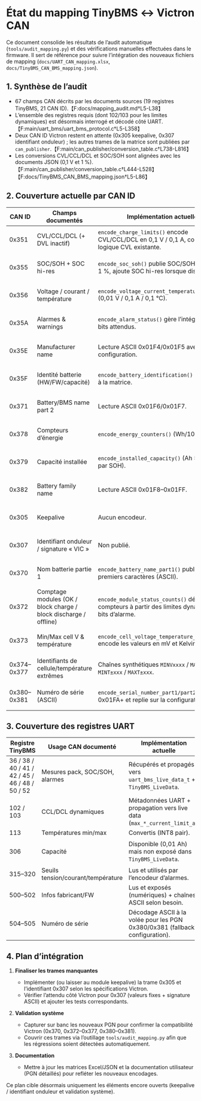# État du mapping TinyBMS ↔ Victron CAN

Ce document consolide les résultats de l’audit automatique (`tools/audit_mapping.py`) et des vérifications manuelles effectuées dans le firmware. Il sert de référence pour suivre l’intégration des nouveaux fichiers de mapping (`docs/UART_CAN_mapping.xlsx`, `docs/TinyBMS_CAN_BMS_mapping.json`).

## 1. Synthèse de l’audit

- 67 champs CAN décrits par les documents sources (19 registres TinyBMS, 21 CAN ID).【F:docs/mapping_audit.md†L5-L38】
- L’ensemble des registres requis (dont 102/103 pour les limites dynamiques) est désormais interrogé et décodé côté UART.【F:main/uart_bms/uart_bms_protocol.c†L5-L358】
- Deux CAN ID Victron restent en attente (0x305 keepalive, 0x307 identifiant onduleur) ; les autres trames de la matrice sont publiées par `can_publisher`.【F:main/can_publisher/conversion_table.c†L738-L816】
- Les conversions CVL/CCL/DCL et SOC/SOH sont alignées avec les documents JSON (0,1 V et 1 %).【F:main/can_publisher/conversion_table.c†L444-L528】【F:docs/TinyBMS_CAN_BMS_mapping.json†L5-L86】

## 2. Couverture actuelle par CAN ID

| CAN ID | Champs documentés | Implémentation actuelle | Statut |
| --- | --- | --- | --- |
| 0x351 | CVL/CCL/DCL (+ DVL inactif) | `encode_charge_limits()` encode CVL/CCL/DCL en 0,1 V / 0,1 A, conserve la logique CVL existante. | ✅ Aligné (champ DVL non utilisé)【F:main/can_publisher/conversion_table.c†L444-L486】 |
| 0x355 | SOC/SOH + SOC hi-res | `encode_soc_soh()` publie SOC/SOH en pas de 1 %, ajoute SOC hi-res lorsque disponible. | ✅ Aligné (résolution 1 %)【F:main/can_publisher/conversion_table.c†L491-L528】 |
| 0x356 | Voltage / courant / température | `encode_voltage_current_temperature()` (0,01 V / 0,1 A / 0,1 °C). | ✅ Aligné【F:main/can_publisher/conversion_table.c†L530-L551】 |
| 0x35A | Alarmes & warnings | `encode_alarm_status()` gère l’intégralité des bits attendus. | ✅ Aligné【F:main/can_publisher/conversion_table.c†L553-L678】 |
| 0x35E | Manufacturer name | Lecture ASCII 0x01F4/0x01F5 avec repli configuration. | ✅ Aligné【F:main/can_publisher/conversion_table.c†L706-L718】 |
| 0x35F | Identité batterie (HW/FW/capacité) | `encode_battery_identification()` conforme à la matrice. | ✅ Aligné【F:main/can_publisher/conversion_table.c†L240-L343】 |
| 0x371 | Battery/BMS name part 2 | Lecture ASCII 0x01F6/0x01F7. | ✅ Aligné【F:main/can_publisher/conversion_table.c†L719-L725】 |
| 0x378 | Compteurs d’énergie | `encode_energy_counters()` (Wh/100). | ✅ Aligné【F:main/can_publisher/conversion_table.c†L706-L738】 |
| 0x379 | Capacité installée | `encode_installed_capacity()` (Ah ×1, ajusté par SOH). | ✅ Aligné【F:main/can_publisher/conversion_table.c†L731-L757】 |
| 0x382 | Battery family name | Lecture ASCII 0x01F8–0x01FF. | ✅ Aligné【F:main/can_publisher/conversion_table.c†L726-L738】 |
| 0x305 | Keepalive | Aucun encodeur. | ❌ À implémenter selon matrice【F:docs/TinyBMS_CAN_BMS_mapping.json†L184-L207】 |
| 0x307 | Identifiant onduleur / signature « VIC » | Non publié. | ❌ À implémenter【F:docs/TinyBMS_CAN_BMS_mapping.json†L208-L245】 |
| 0x370 | Nom batterie partie 1 | `encode_battery_name_part1()` publie les 8 premiers caractères (ASCII). | ✅ Aligné【F:main/can_publisher/conversion_table.c†L640-L747】 |
| 0x372 | Comptage modules (OK / block charge / block discharge / offline) | `encode_module_status_counts()` dérive les compteurs à partir des limites dynamiques et bits d’alarme. | ✅ Aligné【F:main/can_publisher/conversion_table.c†L652-L689】 |
| 0x373 | Min/Max cell V & température | `encode_cell_voltage_temperature_extremes()` encode les valeurs en mV et Kelvin. | ✅ Aligné【F:main/can_publisher/conversion_table.c†L691-L712】 |
| 0x374–0x377 | Identifiants de cellule/température extrêmes | Chaînes synthétiques `MINVxxxx` / `MAXVxxxx` / `MINT±xxx` / `MAXT±xxx`. | ✅ Publie des identifiants lisibles【F:main/can_publisher/conversion_table.c†L714-L747】 |
| 0x380–0x381 | Numéro de série (ASCII) | `encode_serial_number_part1/part2()` lit 0x01FA+ et replie sur la configuration si vide. | ✅ Aligné (fallback configuré)【F:main/can_publisher/conversion_table.c†L749-L768】 |

## 3. Couverture des registres UART

| Registre TinyBMS | Usage CAN documenté | Implémentation actuelle | Statut |
| --- | --- | --- | --- |
| 36 / 38 / 40 / 41 / 42 / 45 / 46 / 48 / 50 / 52 | Mesures pack, SOC/SOH, alarmes | Récupérés et propagés vers `uart_bms_live_data_t` + `TinyBMS_LiveData`. | ✅ | 
| 102 / 103 | CCL/DCL dynamiques | Métadonnées UART + propagation vers live data (`max_*_current_limit_a`). | ✅ |
| 113 | Températures min/max | Convertis (INT8 pair). | ✅ | 
| 306 | Capacité | Disponible (0,01 Ah) mais non exposé dans `TinyBMS_LiveData`. | ⚠️ Propager vers structure partagée【F:main/uart_bms/uart_response_parser.cpp†L150-L238】 |
| 315–320 | Seuils tension/courant/température | Lus et utilisés par l’encodeur d’alarmes. | ✅ | 
| 500–502 | Infos fabricant/FW | Lus et exposés (numériques) + chaînes ASCII selon besoin. | ✅ | 
| 504–505 | Numéro de série | Décodage ASCII à la volée pour les PGN 0x380/0x381 (fallback configuration). | ✅ |

## 4. Plan d’intégration

1. **Finaliser les trames manquantes**
   - Implémenter (ou laisser au module keepalive) la trame 0x305 et l’identifiant 0x307 selon les spécifications Victron.
   - Vérifier l’attendu côté Victron pour 0x307 (valeurs fixes + signature ASCII) et ajouter les tests correspondants.

2. **Validation système**
   - Capturer sur banc les nouveaux PGN pour confirmer la compatibilité Victron (0x370, 0x372–0x377, 0x380–0x381).
   - Couvrir ces trames via l’outillage `tools/audit_mapping.py` afin que les régressions soient détectées automatiquement.

3. **Documentation**
   - Mettre à jour les matrices Excel/JSON et la documentation utilisateur (PGN détaillés) pour refléter les nouveaux encodages.

Ce plan cible désormais uniquement les éléments encore ouverts (keepalive / identifiant onduleur et validation système).
